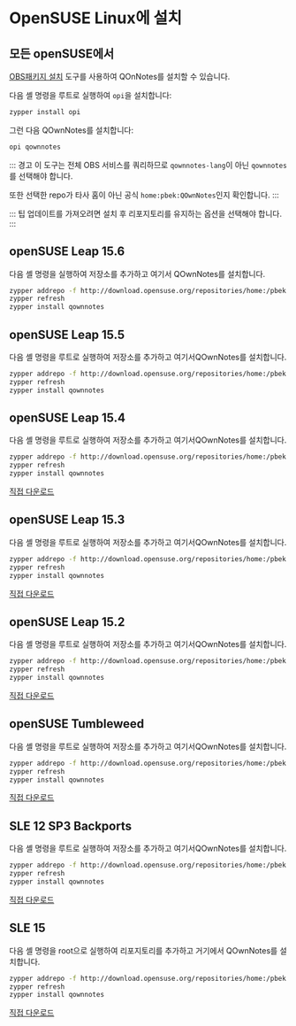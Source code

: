 # OpenSUSE Linux에 설치

<installation-opensuse/>

<!-- <Content :page-key="getPageKey($site.pages, '/installation/ubuntu.md')" /> -->


## 모든 openSUSE에서

[OBS패키지 설치](https://github.com/openSUSE/opi) 도구를 사용하여 QOnNotes를 설치할 수 있습니다.

다음 셸 명령을 루트로 실행하여 `opi`을 설치합니다:

```bash
zypper install opi
```

그런 다음 QOwnNotes를 설치합니다:

```bash
opi qownnotes
```

::: 경고 이 도구는 전체 OBS 서비스를 쿼리하므로 `qownnotes-lang`이 아닌 `qownnotes`를 선택해야 합니다.

또한 선택한 repo가 타사 홈이 아닌 공식 `home:pbek:QOwnNotes`인지 확인합니다. :::

::: 팁
업데이트를 가져오려면 설치 후 리포지토리를 유지하는 옵션을 선택해야 합니다.
:::

## openSUSE Leap 15.6

다음 셸 명령을 실행하여 저장소를 추가하고 여기서 QOwnNotes를 설치합니다.

```bash
zypper addrepo -f http://download.opensuse.org/repositories/home:/pbek:/QOwnNotes/15.6/home:pbek:QOwnNotes.repo
zypper refresh
zypper install qownnotes
```

## openSUSE Leap 15.5

다음 셸 명령을 루트로 실행하여 저장소를 추가하고 여기서QOwnNotes를 설치합니다.

```bash
zypper addrepo -f http://download.opensuse.org/repositories/home:/pbek:/QOwnNotes/15.5/home:pbek:QOwnNotes.repo
zypper refresh
zypper install qownnotes
```

## openSUSE Leap 15.4

다음 셸 명령을 루트로 실행하여 저장소를 추가하고 여기서QOwnNotes를 설치합니다.

```bash
zypper addrepo -f http://download.opensuse.org/repositories/home:/pbek:/QOwnNotes/15.4/home:pbek:QOwnNotes.repo
zypper refresh
zypper install qownnotes
```

[직접 다운로드](https://download.opensuse.org/repositories/home:/pbek:/QOwnNotes/15.4)

## openSUSE Leap 15.3

다음 셸 명령을 루트로 실행하여 저장소를 추가하고 여기서QOwnNotes를 설치합니다.

```bash
zypper addrepo -f http://download.opensuse.org/repositories/home:/pbek:/QOwnNotes/openSUSE_Leap_15.3/home:pbek:QOwnNotes.repo
zypper refresh
zypper install qownnotes
```

[직접 다운로드](https://download.opensuse.org/repositories/home:/pbek:/QOwnNotes/openSUSE_Leap_15.3)

## openSUSE Leap 15.2

다음 셸 명령을 루트로 실행하여 저장소를 추가하고 여기서QOwnNotes를 설치합니다.

```bash
zypper addrepo -f http://download.opensuse.org/repositories/home:/pbek:/QOwnNotes/openSUSE_Leap_15.2/home:pbek:QOwnNotes.repo
zypper refresh
zypper install qownnotes
```

[직접 다운로드](https://download.opensuse.org/repositories/home:/pbek:/QOwnNotes/openSUSE_Leap_15.2)

## openSUSE Tumbleweed

다음 셸 명령을 루트로 실행하여 저장소를 추가하고 여기서QOwnNotes를 설치합니다.

```bash
zypper addrepo -f http://download.opensuse.org/repositories/home:/pbek:/QOwnNotes/openSUSE_Tumbleweed/home:pbek:QOwnNotes.repo
zypper refresh
zypper install qownnotes
```

[직접 다운로드](https://download.opensuse.org/repositories/home:/pbek:/QOwnNotes/openSUSE_Tumbleweed)


## SLE 12 SP3 Backports

다음 셸 명령을 루트로 실행하여 저장소를 추가하고 여기서QOwnNotes를 설치합니다.

```bash
zypper addrepo -f http://download.opensuse.org/repositories/home:/pbek:/QOwnNotes/SLE_12_SP3_Backports/home:pbek:QOwnNotes.repo
zypper refresh
zypper install qownnotes
```

[직접 다운로드](https://download.opensuse.org/repositories/home:/pbek:/QOwnNotes/SLE_12_SP3_Backports)

## SLE 15

다음 셸 명령을 root으로 실행하여 리포지토리를 추가하고 거기에서 QOwnNotes를 설치합니다.

```bash
zypper addrepo -f http://download.opensuse.org/repositories/home:/pbek:/QOwnNotes/SLE_15/home:pbek:QOwnNotes.repo
zypper refresh
zypper install qownnotes
```

[직접 다운로드](https://download.opensuse.org/repositories/home:/pbek:/QOwnNotes/SLE_15)
